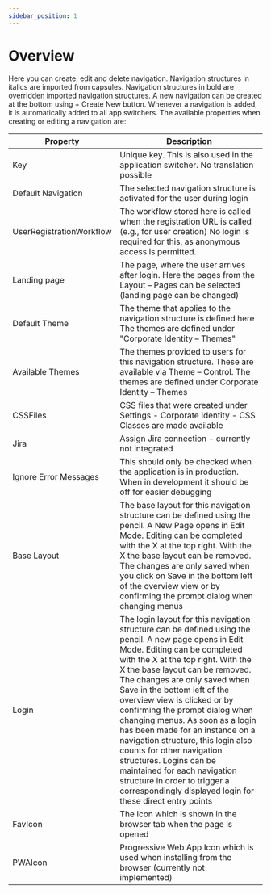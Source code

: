 ```yaml
---
sidebar_position: 1
---
```

# Overview

Here you can create, edit and delete navigation. Navigation structures in italics are imported from capsules. Navigation structures in bold are overridden imported navigation structures. A new navigation can be created at the bottom using + Create New button. Whenever a navigation is added, it is automatically added to all app switchers. The available properties when creating or editing a navigation are:

| Property | Description |
| --- | --- |
| Key | Unique key. This is also used in the application switcher. No translation possible |
| Default Navigation | The selected navigation structure is activated for the user during login |
| UserRegistrationWorkflow | The workflow stored here is called when the registration URL is called (e.g., for user creation) No login is required for this, as anonymous access is permitted. |
| Landing page | The page, where the user arrives after login. Here the pages from the Layout – Pages can be selected (landing page can be changed) |
| Default Theme | The theme that applies to the navigation structure is defined here The themes are defined under "Corporate Identity – Themes" |
| Available Themes | The themes provided to users for this navigation structure. These are available via Theme – Control. The themes are defined under Corporate Identity – Themes |
| CSSFiles | CSS files that were created under Settings - Corporate Identity - CSS Classes are made available |
| Jira | Assign Jira connection - currently not integrated |
| Ignore Error Messages | This should only be checked when the application is in production. When in development it should be off for easier debugging |
| Base Layout | The base layout for this navigation structure can be defined using the pencil. A New Page opens in Edit Mode. Editing can be completed with the X at the top right. With the X the base layout can be removed. The changes are only saved when you click on Save in the bottom left of the overview view or by confirming the prompt dialog when changing menus |
| Login | The login layout for this navigation structure can be defined using the pencil. A new page opens in Edit Mode. Editing can be completed with the X at the top right. With the X the base layout can be removed. The changes are only saved when Save in the bottom left of the overview view is clicked or by confirming the prompt dialog when changing menus. As soon as a login has been made for an instance on a navigation structure, this login also counts for other navigation structures. Logins can be maintained for each navigation structure in order to trigger a correspondingly displayed login for these direct entry points |
| FavIcon | The Icon which is shown in the browser tab when the page is opened |
| PWAIcon | Progressive Web App Icon which is used when installing from the browser (currently not implemented) |

